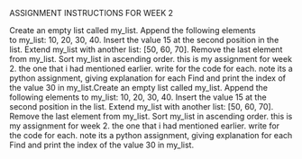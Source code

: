 ASSIGNMENT INSTRUCTIONS FOR WEEK 2

Create an empty list called my_list.
Append the following elements to my_list: 10, 20, 30, 40.
Insert the value 15 at the second position in the list.
Extend my_list with another list: [50, 60, 70].
Remove the last element from my_list.
Sort my_list in ascending order.  this is my assignment for week 2. the one that i had mentioned earlier. write for the code for each. note its a python assignment, giving explanation for each
Find and print the index of the value 30 in my_list.Create an empty list called my_list.
Append the following elements to my_list: 10, 20, 30, 40.
Insert the value 15 at the second position in the list.
Extend my_list with another list: [50, 60, 70].
Remove the last element from my_list.
Sort my_list in ascending order.  this is my assignment for week 2. the one that i had mentioned earlier. write for the code for each. note its a python assignment, giving explanation for each
Find and print the index of the value 30 in my_list.
